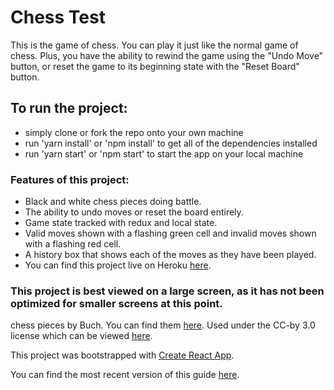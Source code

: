# Chess Test

This is the game of chess.  You can play it just like the normal game of chess.  Plus, you have the ability to rewind the game using the "Undo Move" button, or reset the game to its beginning state with the "Reset Board" button.

## To run the project:
- simply clone or fork the repo onto your own machine
- run 'yarn install' or 'npm install' to get all of the dependencies installed
- run 'yarn start' or 'npm start' to start the app on your local machine

### Features of this project:
- Black and white chess pieces doing battle.
- The ability to undo moves or reset the board entirely.
- Game state tracked with redux and local state.
- Valid moves shown with a flashing green cell and invalid moves shown with a flashing red cell.
- A history box that shows each of the moves as they have been played.
- You can find this project live on Heroku [here](https://chess-test.herokuapp.com).

### This project is best viewed on a large screen, as it has not been optimized for smaller screens at this point.

chess pieces by Buch.  You can find them [here](https://opengameart.org/content/chess-pieces-set).  Used under the CC-by 3.0 license which can be viewed [here](https://creativecommons.org/licenses/by/3.0/).


This project was bootstrapped with [Create React App](https://github.com/facebookincubator/create-react-app).

You can find the most recent version of this guide [here](https://github.com/facebookincubator/create-react-app/blob/master/packages/react-scripts/template/README.md).
